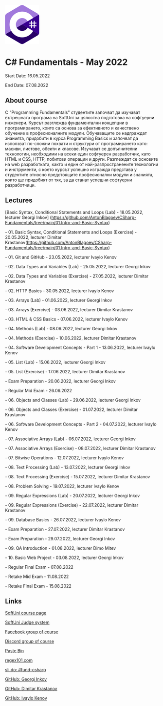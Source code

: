 <picture>
  <img alt="C# Logo" src="CSharp.svg">
</picture>



# C# Fundamentals - May 2022

Start Date: 16.05.2022

End Date: 07.08.2022


## About course 


С "Programming Fundamentals" студентите започват да изучават вътрешната програма на SoftUni за цялостна подготовка на софтуерни инженери. Курсът разглежда фундаментални концепции в програмирането, които са основа за ефективното и качествено обучение в професионалните модули. Обучаващите се надграждат знанията, придобити в курса Programming Basics и започват да използват по-сложни похвати и структури от програмирането като: масиви, листове, обекти и класове. Изучават се допълнителни технологии, необходими на всеки един софтуерен разработчик, като HTML и CSS, HTTP, побитови операции и други. Разглеждат се основите на web разработката, както и един от най-разпространените технологии и инструменти, с което курсът успешно изгражда представа у студентите относно предстоящите професионални модули и знанията, които ще придобият от тях, за да станат успешни софтуерни разработчици.


## Lectures 


[Basic Syntax, Conditional Statements and Loops (Lab) - 18.05.2022, lecturer Georgi Inkov] (https://github.com/AntonBlagoev/CSharp-Fundamentals/tree/main/01.Intro-and-Basic-Syntax)

\- 01. Basic Syntax, Conditional Statements and Loops (Exercise) - 20.05.2022, lecturer Dimitar Krastanov(https://github.com/AntonBlagoev/CSharp-Fundamentals/tree/main/01.Intro-and-Basic-Syntax)

\- 01. Git and GitHub - 23.05.2022, lecturer Ivaylo Kenov

\- 02. Data Types and Variables (Lab) - 25.05.2022, lecturer Georgi Inkov

\- 02. Data Types and Variables (Exercise) - 27.05.2022, lecturer Dimitar Krastanov

\- 02. HTTP Basics - 30.05.2022, lecturer Ivaylo Kenov

\- 03. Arrays (Lab) - 01.06.2022, lecturer Georgi Inkov

\- 03. Arrays (Exercise) - 03.06.2022, lecturer Dimitar Krastanov

\- 03. HTML & CSS Basics - 07.06.2022, lecturer Ivaylo Kenov

\- 04. Methods (Lab) - 08.06.2022, lecturer Georgi Inkov

\- 04. Methods (Exercise) - 10.06.2022, lecturer Dimitar Krastanov

\- 04. Software Development Concepts - Part 1 - 13.06.2022, lecturer Ivaylo Kenov

\- 05. List (Lab) - 15.06.2022, lecturer Georgi Inkov

\- 05. List (Exercise) - 17.06.2022, lecturer Dimitar Krastanov

\- Exam Preparation - 20.06.2022, lecturer Georgi Inkov

\- Regular Mid Exam - 26.06.2022

\- 06. Objects and Classes (Lab) - 29.06.2022, lecturer Georgi Inkov

\- 06. Objects and Classes (Exercise) - 01.07.2022, lecturer Dimitar Krastanov

\- 06. Software Development Concepts - Part 2 - 04.07.2022, lecturer Ivaylo Kenov

\- 07. Associative Arrays (Lab) - 06.07.2022, lecturer Georgi Inkov

\- 07. Associative Arrays (Exercise) - 08.07.2022, lecturer Dimitar Krastanov

\- 07. Bitwise Operations - 12.07.2022, lecturer Ivaylo Kenov

\- 08. Text Processing (Lab) - 13.07.2022, lecturer Georgi Inkov

\- 08. Text Processing (Exercise) - 15.07.2022, lecturer Dimitar Krastanov

\- 08. Problem Solving - 19.07.2022, lecturer Ivaylo Kenov

\- 09. Regular Expressions (Lab) - 20.07.2022, lecturer Georgi Inkov

\- 09. Regular Expressions (Exercise) - 22.07.2022, lecturer Dimitar Krastanov

\- 09. Database Basics - 26.07.2022, lecturer Ivaylo Kenov

\- Exam Preparation - 27.07.2022, lecturer Dimitar Krastanov

\- Exam Preparation - 29.07.2022, lecturer Georgi Inkov

\- 09. QA Introduction - 01.08.2022, lecturer Dimo Mitev

\- 10. Basic Web Project - 03.08.2022, lecturer Georgi Inkov

\- Regular Final Exam - 07.08.2022

\- Retake Mid Exam - 11.08.2022

\- Retake Final Exam - 15.08.2022


## Links 

[SoftUni course page](https://softuni.bg/trainings/3729/programming-fundamentals-with-csharp-may-2022#lesson-40321)

[SoftUni Judge system](https://judge.softuni.org/Contests#!/List/ByCategory/149/CSharp-Fundamentals)

[Facebook group of course](https://www.facebook.com/groups/ProgrammingFundamentalswithCsharpMay2022)

[Discord group of course](https://discord.gg/9Grr4SDzsX)

[Paste Bin](https://pastebin.com/)

[regex101.com](https://regex101.com/)

[sli.do: #fund-csharp](https://app.sli.do/)

[GitHub: Georgi Inkov](https://github.com/GoShow)

[GitHub: Dimitar Krastanov](https://github.com/DraksBG?tab=repositories)

[GitHub: Ivaylo Kenov](https://github.com/ivaylokenov)


